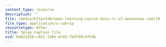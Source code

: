 ```yaml
---
content_type: resource
description: ''
file: /media/https%3A/open-learning-course-data-rc.s3.amazonaws.com/18-217-graph-theory-and-additive-combinatorics-fall-2019/bd82d350c921136bd7d3fb9799c475db_ydyiq1Z22gc.srt
file_type: application/x-subrip
resourcetype: Other
title: 3play caption file
uid: bd82d350-c921-136b-d7d3-fb9799c475db
---
```

